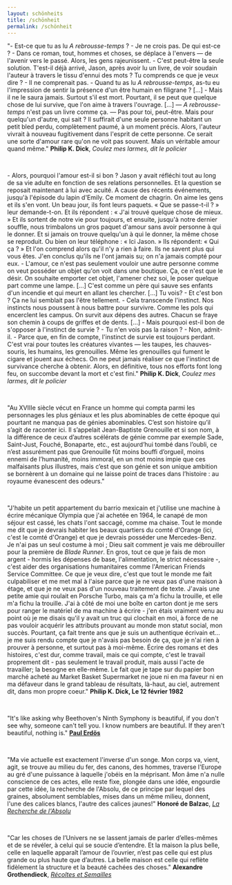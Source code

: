 ```yaml
---
layout: schönheits
title: /schönheit
permalink: /schönheit
---
```

<p>"- Est-ce que tu as lu <i>A rebrousse-temps</i> ?
- Je ne crois pas. De qui est-ce ?
- Dans ce roman, tout, hommes et choses, se déplace à l'envers — de l'avenir vers le passé. Alors, les gens rajeunissent.
- C'est peut-être la seule solution. T'est-il déjà arrivé, Jason, après avoir lu un livre, de voir soudain l'auteur à travers le tissu d'ennui des mots ? Tu comprends ce que je veux dire ?
- Il ne comprenait pas.
- Quand tu as lu <i>A rebrousse-temps</i>, as-tu eu l'impression de sentir la présence d'un être humain en filigrane ? [...]
- Mais il ne le saura jamais. Surtout s'il est mort. Pourtant, il se peut que quelque chose de lui survive, que l'on aime à travers l'ouvrage.
[...]
— <i>A rebrousse-temps</i> n'est pas un livre comme ça.
— Pas pour toi, peut-être. Mais pour quelqu'un d'autre, qui sait ? Il suffirait d'une seule personne habitant un petit bled perdu, complètement paumé, à un moment précis. Alors, l'auteur vivrait à nouveau fugitivement dans l'esprit de cette personne. Ce serait une sorte d'amour rare qu'on ne voit pas souvent. Mais un véritable amour quand même."
<b>Philip K. Dick</b>, <i>Coulez mes larmes, dit le policier</i></p>

<br>

<p>- Alors, pourquoi l'amour est-il si bon ?
Jason y avait réfléchi tout au long de sa vie adulte en fonction de ses relations personnelles. Et la question se reposait maintenant à lui avec acuité. A cause des récents événements, jusqu'à l'épisode du lapin d'Emily. Ce moment de chagrin. On aime les gens et ils s'en vont. Un beau jour, ils font leurs paquets. « Que se passe-t-il ? » leur demande-t-on. Et ils répondent : « J'ai trouvé quelque chose de mieux. » Et ils sortent de notre vie pour toujours, et ensuite, jusqu'à notre dernier souffle, nous trimbalons un gros paquet d'amour sans avoir personne à qui le donner. Et si jamais on trouve quelqu'un à qui le donner, la même chose se reproduit. Ou bien on leur téléphone : « Ici Jason. » Ils répondent: « Qui ça ? » Et l'on comprend alors qu'il n'y a rien à faire. Ils ne savent plus qui vous êtes. J'en conclus qu'ils ne l'ont jamais su; on n'a jamais compté pour eux.
- L'amour, ce n'est pas seulement vouloir une autre personne comme on veut posséder un objet qu'on voit dans une boutique. Ça, ce n'est que le désir. On souhaite emporter cet objet, l'amener chez soi, le poser quelque part comme une lampe. [...] C'est comme un père qui sauve ses enfants d'un incendie et qui meurt en allant les chercher. [...] Tu vois?
- Et c'est bon ?
Ça ne lui semblait pas l'être tellement.
- Cela transcende l'instinct. Nos instincts nous poussent à nous battre pour survivre. Comme les pols qui encerclent les campus. On survit aux dépens des autres. Chacun se fraye son chemin à coups de griffes et de dents. [...]
- Mais pourquoi est-il bon de s'opposer à l'instinct de survie ?
- ﻿﻿Tu n'en vois pas la raison ?
- ﻿﻿Non, admit-il.
- ﻿﻿Parce que, en fin de compte, l'instinct de survie est toujours perdant. C'est vrai pour toutes les créatures vivantes — les taupes, les chauves-souris, les humains, les grenouilles. Même les grenouilles qui fument le cigare et jouent aux échecs. On ne peut jamais réaliser ce que l'instinct de survivance cherche à obtenir. Alors, en définitive, tous nos efforts font long feu, on succombe devant la mort et c'est fini."
<b>Philip K. Dick</b>, <i>Coulez mes larmes, dit le policier</i></p>

<br>

<p>"Au XVIIIe siècle vécut en France un homme qui compta parmi les personnages les plus géniaux et les plus abominables de cette époque qui pourtant ne manqua pas de génies abominables. C’est son histoire qu’il s’agit de raconter ici. Il s’appelait Jean-Baptiste Grenouille et si son nom, à la différence de ceux d’autres scélérats de génie comme par exemple Sade, Saint-Just, Fouché, Bonaparte, etc., est aujourd’hui tombé dans l’oubli, ce n’est assurément pas que Grenouille fût moins bouffi d’orgueil, moins ennemi de l’humanité, moins immoral, en un mot moins impie que ces malfaisants plus illustres, mais c’est que son génie et son unique ambition se bornèrent à un domaine qui ne laisse point de traces dans l’histoire : au royaume évanescent des odeurs."</p>

<br>

<p>"J'habite un petit appartement du barrio mexicain et j'utilise une machine à écrire mécanique Olympia que j'ai achetée en 1964, le canapé de mon séjour est cassé, les chats l'ont saccagé, comme ma chaise. Tout le monde me dit que je devrais habiter les beaux quartiers du comté d'Orange (ici, c'est le comté d'Orange) et que je devrais posséder une Mercedes-Benz. Je n'ai pas un seul costume à moi ; Dieu sait comment je vais me débrouiller pour la première de <i>Blade Runner</i>. En gros, tout ce que je fais de mon argent - hormis les dépenses de base, l'alimentation, le strict nécessaire -, c'est aider des organisations humanitaires comme l'American Friends Service Committee. Ce que je veux dire, c'est que tout le monde me fait culpabiliser et me met mal à l'aise parce que je ne veux pas d'une maison à étage, et que je ne veux pas d'un nouveau traitement de texte. J'avais une petite amie qui roulait en Porsche Turbo, mais ça m'a fichu la trouille, et elle m'a fichu la trouille. J'ai à côté de moi une boîte en carton dont je me sers pour ranger le matériel de ma machine à écrire - j'en étais vraiment venu au point où je me disais qu'il y avait un truc qui clochait en moi, à force de ne pas vouloir acquérir les attributs prouvant au monde mon statut social, mon succès. Pourtant, ça fait trente ans que je suis un authentique écrivain et... je me suis rendu compte que je n'avais pas besoin de ça, que je n'ai rien à prouver à personne, et surtout pas à moi-même. Écrire des romans et des histoires, c'est dur, comme travail, mais ce qui compte, c'est le travail proprement dit - pas seulement le travail produit, mais aussi l'acte de travailler; la besogne en elle-même. Le fait que je tape sur du papier bon marché acheté au Market Basket Supermarket ne joue ni en ma faveur ni en ma défaveur dans le grand tableau de résultats, là-haut, au ciel, autrement dit, dans mon propre coeur." <b>Philip K. Dick, Le 12 février 1982</b></p>

<!-- 
<p>"Mathematics, rightly viewed, possesses not only truth, but supreme beauty—a beauty cold and austere, like that of sculpture, without appeal to any part of our weaker nature, without the gorgeous trappings of painting or music, yet sublimely pure, and capable of a stern perfection such as only the greatest art can show. The true spirit of delight, the exaltation, the sense of being more than man, which is the touchstone of the highest excellence, is to be found in mathematics as surely as in poetry. What is best in mathematics deserves not merely to be learnt as a task, but to be assimilated as a part of daily thought, and brought again and again before the mind with ever−renewed encouragement. Real life is, to most men, a long second−best, a perpetual compromise between the ideal and the possible; but the world of pure reason knows no compromise, no practical limitations, no barrier to the creative activity embodying in splendid edifices the passionate aspiration after the perfect from which all great work springs. Remote from human passions, remote even from the pitiful facts of nature, the generations have gradually created an ordered cosmos, where pure thought can dwell as in its natural home, and where one, at least, of our nobler impulses can escape from the dreary exile of the actual world."
<b>Bertrand Russell</b>, <a href="https://revistaliterariakatharsis.org/myslog.pdf#page=27" target="_blank" rel="noopener noreferrer"><i>The study of mathematics</i></a></p>
-->

<br>

<p>"It's like asking why Beethoven's Ninth Symphony is beautiful, if you don't see why, someone can't tell you. I know numbers are beautiful. If they aren't beautiful, nothing is."
<a href="https://bobson.ludost.net/copycrime/35559997-Man-Who-Loved-Only-Numbers-Paul-Hoffman.pdf#page=53" target="_blank" rel="noopener noreferrer"><b>Paul Erdös</b></a></p>

<br>

<p>"Ma vie actuelle est exactement l'inverse d'un songe. Mon corps va, vient, agit, se trouve au milieu du fer, des canons, des hommes, traverse l'Europe au gré d'une puissance à laquelle j'obéis en la méprisant. Mon âme n'a nulle conscience de ces actes, elle reste fixe, plongée dans une idée, engourdie par cette idée, la recherche de l'Absolu, de ce principe par lequel des graines, absolument semblables, mises dans un même milieu, donnent, l'une des calices blancs, l'autre des calices jaunes!"
<b>Honoré de Balzac</b>, <a href="https://fr.wikisource.org/wiki/La_Recherche_de_l%E2%80%99Absolu" target="_blank" rel="noopener noreferrer"><i>La Recherche de l'Absolu</i></a></p>

<!-- 
<p>"Music was my first love
And it will be my last
Music of the future
And music of the past
To live without my music
Would be impossible to do
In this world of troubles
My music pulls me through"
<b>John Miles</b>, <i>Music</i></p>
-->

<br>

<p>"Car les choses de l’Univers ne se lassent jamais de parler d’elles-mêmes et de se révéler, à celui qui se soucie d’entendre. Et la maison la plus belle, celle en laquelle apparaît l’amour de l’ouvrier, n’est pas celle qui est plus grande ou plus haute que d’autres. La belle maison est celle qui reflète fidèlement la structure et la beauté cachées des choses."
<b>Alexandre Grothendieck</b>, <a href="https://uberty.org/wp-content/uploads/2015/12/Grothendeick-RetS.pdf#page=48" target="_blank" rel="noopener noreferrer"><i>Récoltes et Semailles</i></a></p>

